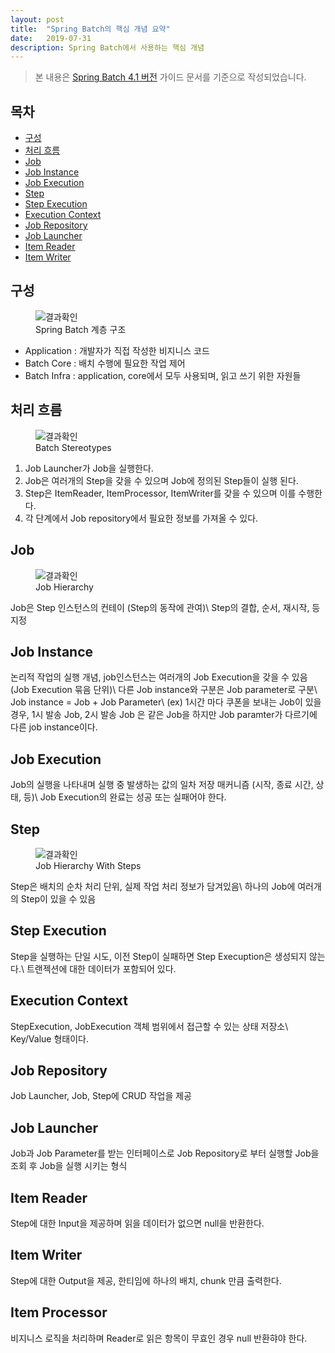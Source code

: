 ```yaml
---
layout: post
title:  "Spring Batch의 핵심 개념 요약"
date:   2019-07-31
description: Spring Batch에서 사용하는 핵심 개념
---
```


> 본 내용은 [Spring Batch 4.1 버전](https://docs.spring.io/spring-batch/4.1.x/reference/html/index.html) 가이드 문서를 기준으로 작성되었습니다.

## 목차
- [구성](#구성)
- [처리 흐름](#처리-흐름)
- [Job](#job)
- [Job Instance](#job-instance)
- [Job Execution](#job-execution)
- [Step](#step)
- [Step Execution](#step-execution)
- [Execution Context](#execution-context)
- [Job Repository](#job-repository)
- [Job Launcher](#job-launcher)
- [Item Reader](#item-reader)
- [Item Writer](#item-writer)

## 구성
<figure>
	<img src="{{ 'https://docs.spring.io/spring-batch/4.1.x/reference/html/images/spring-batch-layers.png'}}" alt="결과확인"> 
	<figcaption>Spring Batch 계층 구조</figcaption>
</figure>

   * Application : 개발자가 직접 작성한 비지니스 코드
   * Batch Core : 배치 수행에 필요한 작업 제어
   * Batch Infra : application, core에서 모두 사용되며, 읽고 쓰기 위한 자원들
   
   
## 처리 흐름
<figure>
	<img src="{{ 'https://docs.spring.io/spring-batch/4.1.x/reference/html/images/spring-batch-reference-model.png'}}" alt="결과확인"> 
	<figcaption>Batch Stereotypes</figcaption>
</figure>

   1. Job Launcher가 Job을 실행한다.
   2. Job은 여러개의 Step을 갖을 수 있으며 Job에 정의된 Step들이 실행 된다.
   3. Step은 ItemReader, ItemProcessor, ItemWriter를 갖을 수 있으며 이를 수행한다.
   4. 각 단계에서 Job repository에서 필요한 정보를 가져올 수 있다.
   
## Job
<figure>
	<img src="{{ 'https://docs.spring.io/spring-batch/4.1.x/reference/html/images/job-heirarchy.png'}}" alt="결과확인"> 
	<figcaption>Job Hierarchy</figcaption>
</figure>

Job은 Step 인스턴스의 컨테이 (Step의 동작에 관여)\\
Step의 결합, 순서, 재시작, 등 지정
   
## Job Instance
논리적 작업의 실행 개념, job인스턴스는 여러개의 Job Execution을 갖을 수 있음(Job Execution 묶음 단위)\\
다른 Job instance와 구분은 Job parameter로 구분\\
Job instance = Job + Job Parameter\\
(ex) 1시간 마다 쿠폰을 보내는 Job이 있을 경우, 1시 발송 Job, 2시 발송 Job 은 같은 Job을 하지만 Job paramter가 다르기에 다른 job instance이다. 

## Job Execution
Job의 실행을 나타내며 실행 중 발생하는 값의 일차 저장 매커니즘 (시작, 종료 시간, 상태, 등)\\
Job Execution의 완료는 성공 또는 실패어야 한다.

## Step
<figure>
	<img src="{{ 'https://docs.spring.io/spring-batch/4.1.x/reference/html/images/jobHeirarchyWithSteps.png'}}" alt="결과확인"> 
	<figcaption>Job Hierarchy With Steps</figcaption>
</figure>

Step은 배치의 순차 처리 단위, 실제 작업 처리 정보가 담겨있음\\
하나의 Job에 여러개의 Step이 있을 수 있음

## Step Execution
Step을 실행하는 단일 시도, 이전 Step이 실패하면 Step Execuption은 생성되지 않는다.\\
트랜젝션에 대한 데이터가 포함되어 있다.

## Execution Context
StepExecution, JobExecution 객체 범위에서 접근할 수 있는 상태 저장소\\
Key/Value 형태이다.

## Job Repository
Job Launcher, Job, Step에 CRUD 작업을 제공

## Job Launcher
Job과 Job Parameter를 받는 인터페이스로 Job Repository로 부터 실행할 Job을 조회 후 Job을 실행 시키는 형식

## Item Reader
Step에 대한 Input을 제공하며 읽을 데이터가 없으면 null을 반환한다.

## Item Writer
Step에 대한 Output을 제공, 한티임에 하나의 배치, chunk 만큼 출력한다.

## Item Processor
비지니스 로직을 처리하며 Reader로 읽은 항목이 무효인 경우 null 반환햐야 한다.